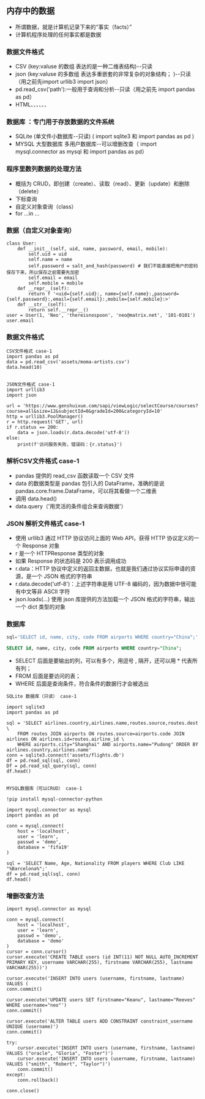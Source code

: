 ## 内存中的数据
* 所谓数据，就是计算机记录下来的“事实（facts）”
* 计算机程序处理的任何事实都是数据

### 数据文件格式
* CSV (key:valuse 的数组 表达的是一种二维表结构)--只读
* json (key:valuse 的多数组 表达多重嵌套的非常复杂的对象结构； )--只读  （用之前先import urllib3  import json）
* pd.read_csv('path'):一般用于查询和分析--只读（用之前先 import pandas as pd）
* HTML、、、、、、 

### 数据库 ：专门用于存放数据的文件系统
* SQLite (单文件小数据库--只读) ( import sqlite3  和 import pandas as pd )
* MYSQL 大型数据库 多用户数据库--可以增删改查（ import mysql.connector as mysql  和  import pandas as pd）

### 程序里数列数据的处理方法
* 概括为 CRUD，即创建（create）、读取（read）、更新（update）和删除（delete）
* 下标查询
* 自定义对象查询（class）
* for ...in ...

### 数据（自定义对象查询）
```
class User:
    def __init__(self, uid, name, password, email, mobile):
        self.uid = uid
        self.name = name
        self.password = salt_and_hash(password) # 我们不能直接把用户的密码保存下来，所以保存之前需要先加密
        self.email = email
        self.mobile = mobile
    def __repr__(self):
        return f '<uid={self.uid}:, name={self.name}:,password={self.password}:,email={self.email}:,mobile={self.mobile}:>'
    def __str__(self):
        return self.__repr__()
user = User(1, 'Neo', 'thereisnospoon', 'neo@matrix.net', '101-0101')
user.email    
```
### 数据文件格式
```
CSV文件格式 case-1
import pandas as pd
data = pd.read_csv('assets/moma-artists.csv')
data.head(10)


JSON文件格式 case-1 
import urllib3
import json

url = 'https://www.genshuixue.com/sapi/viewLogic/selectCourse/courses?course=all&size=12&subjectId=0&gradeId=200&categoryId=10'
http = urllib3.PoolManager()
r = http.request('GET', url)
if r.status == 200: 
    data = json.loads(r.data.decode('utf-8')) 
else: 
    print(f'访问服务失败，错误码：{r.status}')

```
### 解析CSV文件格式 case-1

* pandas 提供的 read_csv 函数读取一个 CSV 文件
* data 的数据类型是 pandas 包引入的 DataFrame，准确的是说 pandas.core.frame.DataFrame，可以将其看做一个二维表
* 调用 data.head()
* data.query（'用灵活的条件组合来查询数据'）



### JSON 解析文件格式 case-1

* 使用 urllib3 通过 HTTP 协议访问上面的 Web API，获得 HTTP 协议定义的一个 Response 对象
*  r 是一个 HTTPResponse 类型的对象
* 如果 Response 的状态码是 200 表示调用成功
* r.data：HTTP 协议中定义的返回主数据，也就是我们通过协议实际申请的资源，是一个 JSON 格式的字符串
* r.data.decode('utf-8')：上述字符串是用 UTF-8 编码的，因为数据中很可能有中文等非 ASCII 字符
* json.loads(...) 使用 json 库提供的方法加载一个 JSON 格式的字符串，输出一个 dict 类型的对象
 
 ### 数据库
 ```SQL 语气
 sql='SELECT id, name, city, code FROM airports WHERE country="China";'
 
 SELECT id, name, city, code FROM airports WHERE country="China";
 ```
* SELECT 后面是要输出的列，可以有多个，用逗号 , 隔开，还可以用 * 代表所有列；
* FROM 后面是要访问的表；
* WHERE 后面是查询条件，符合条件的数据行才会被选出



```
SQLite 数据库（只读） case-1

import sqlite3
import pandas as pd

sql = 'SELECT airlines.country,airlines.name,routes.source,routes.dest \
    FROM routes JOIN airports ON routes.source=airports.code JOIN airlines ON airlines.id=routes.airline_id \
    WHERE airports.city="Shanghai" AND airports.name="Pudong" ORDER BY airlines.country,airlines.name'
conn = sqlite3.connect('assets/flights.db')
df = pd.read_sql(sql, conn)
Df = pd.read_sql_query(sql, conn)
df.head()


MYSQL数据库（可以CRUD） case-1

!pip install mysql-connector-python

import mysql.connector as mysql
import pandas as pd

conn = mysql.connect(
    host = 'localhost',
    user = 'learn',
    passwd = 'demo',
    database = 'fifa19'
)

sql = 'SELECT Name, Age, Nationality FROM players WHERE Club LIKE "%Barcelona%";'
df = pd.read_sql(sql, conn)
df.head()

```
### 增删改查方法
```
import mysql.connector as mysql

conn = mysql.connect(
    host = 'localhost',
    user = 'learn',
    passwd = 'demo',
    database = 'demo'
)
cursor = conn.cursor()
cursor.execute('CREATE TABLE users (id INT(11) NOT NULL AUTO_INCREMENT PRIMARY KEY, username VARCHAR(255), firstname VARCHAR(255), lastname VARCHAR(255))')

```
```
cursor.execute('INSERT INTO users (username, firstname, lastname) VALUES (
conn.commit()               
```
```
cursor.execute('UPDATE users SET firstname="Keanu", lastname="Reeves" WHERE username="neo"')
conn.commit()

```
```
cursor.execute('ALTER TABLE users ADD CONSTRAINT constraint_username UNIQUE (username)')
conn.commit()
```
```
try:
    cursor.execute('INSERT INTO users (username, firstname, lastname) VALUES ("oracle", "Gloria", "Foster")')
    cursor.execute('INSERT INTO users (username, firstname, lastname) VALUES ("smith", "Robert", "Taylor")')
    conn.commit()
except:
    conn.rollback()
```
```
conn.close()
```
